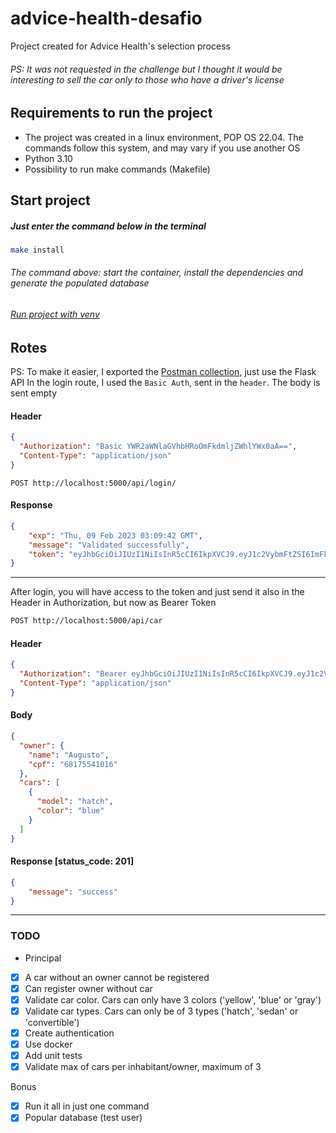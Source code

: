 # advice-health-desafio
Project created for Advice Health's selection process

###### PS: It was not requested in the challenge but I thought it would be interesting to sell the car only to those who have a driver's license

## Requirements to run the project
- The project was created in a linux environment, POP OS 22.04. The commands follow this system, and may vary if you use another OS
- Python 3.10
- Possibility to run make commands (Makefile)

## Start project
##### Just enter the command below in the terminal
```bash
make install
```
###### The command above: start the container, install the dependencies and generate the populated database

###### [Run project with venv](docs/start_project_venv.md)

## Rotes
PS: To make it easier, I exported the [Postman collection](https://drive.google.com/drive/folders/1R-cfzdaI3WSPLX3GcxRHXrELBrQPkv2w?usp=sharing), just use the Flask API
In the login route, I used the ```Basic Auth```, sent in the ```header```. The body is sent empty
#### Header
```json
{
  "Authorization": "Basic YWR2aWNlaGVhbHRoOmFkdmljZWhlYWx0aA==",
  "Content-Type": "application/json"
}
```
```
POST http://localhost:5000/api/login/
```
#### Response
```json
{
    "exp": "Thu, 09 Feb 2023 03:09:42 GMT",
    "message": "Validated successfully",
    "token": "eyJhbGciOiJIUzI1NiIsInR5cCI6IkpXVCJ9.eyJ1c2VybmFtZSI6ImFkdmljZWhlYWx0aCIsImV4cCI6MTY3NTkxMjE4Mn0.jMHP3hkefzprW5VP5mCr3ZlJ6y8Y3jdLgWYIzzOZLLs"
}
```

---

After login, you will have access to the token and just send it also in the Header in Authorization, but now as Bearer Token
```bash
POST http://localhost:5000/api/car
```
#### Header
```json
{
  "Authorization": "Bearer eyJhbGciOiJIUzI1NiIsInR5cCI6IkpXVCJ9.eyJ1c2VybmFtZSI6ImFkdmljZWhlYWx0aCIsImV4cCI6MTY3NTkxMjE4Mn0.jMHP3hkefzprW5VP5mCr3ZlJ6y8Y3jdLgWYIzzOZLLs",
  "Content-Type": "application/json"
}
```
#### Body
```json
{
  "owner": {
    "name": "Augusto",
    "cpf": "68175541016"
  },
  "cars": [
    {
      "model": "hatch",
      "color": "blue"
    }
  ]
}
```
#### Response [status_code: 201]
```json
{
    "message": "success"
}
```

---

### TODO
- Principal
- [x] A car without an owner cannot be registered
- [x] Can register owner without car
- [x] Validate car color. Cars can only have 3 colors ('yellow', 'blue' or 'gray')
- [x] Validate car types. Cars can only be of 3 types ('hatch', 'sedan' or 'convertible')
- [x] Create authentication
- [x] Use docker
- [x] Add unit tests
- [x] Validate max of cars per inhabitant/owner, maximum of 3

Bonus
- [x] Run it all in just one command
- [x] Popular database (test user)
